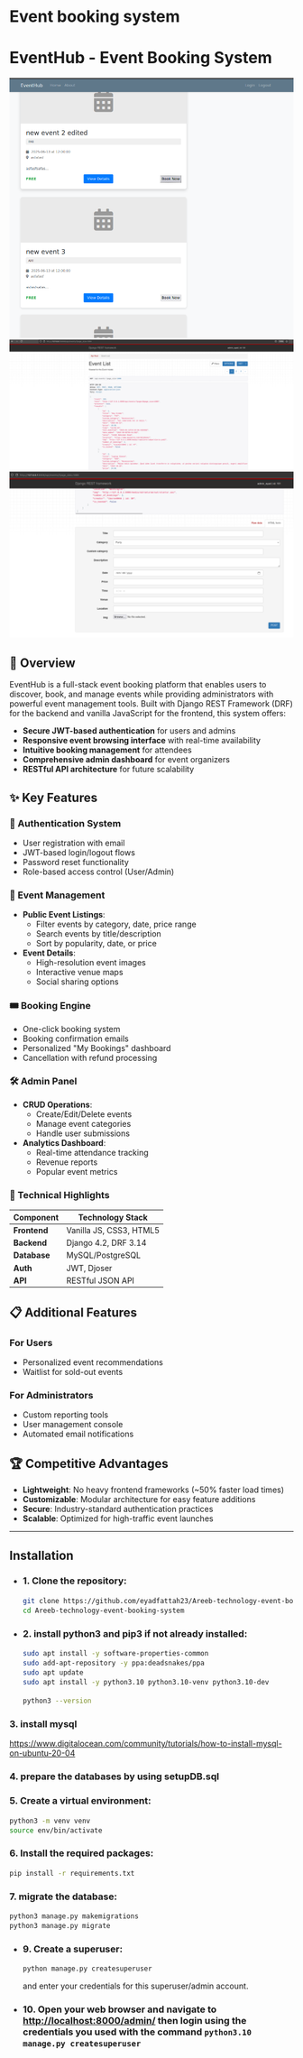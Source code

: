 # Event booking system 
# EventHub - Event Booking System

![EventHub Screenshot](/static/images/screenshot.png)
![EventHub Screenshot2](/static/images/image.png)
![EventHub Screenshot2](/static/images/image1.png)
## 📌 Overview

EventHub is a full-stack event booking platform that enables users to discover, book, and manage events while providing administrators with powerful event management tools. Built with Django REST Framework (DRF) for the backend and vanilla JavaScript for the frontend, this system offers:

- **Secure JWT-based authentication** for users and admins
- **Responsive event browsing interface** with real-time availability
- **Intuitive booking management** for attendees
- **Comprehensive admin dashboard** for event organizers
- **RESTful API architecture** for future scalability

## ✨ Key Features

### 🔐 Authentication System
- User registration with email
- JWT-based login/logout flows
- Password reset functionality
- Role-based access control (User/Admin)

### 🎪 Event Management
- **Public Event Listings**:
  - Filter events by category, date, price range
  - Search events by title/description
  - Sort by popularity, date, or price
- **Event Details**:
  - High-resolution event images
  - Interactive venue maps
  - Social sharing options

### 🎟 Booking Engine
- One-click booking system
- Booking confirmation emails
- Personalized "My Bookings" dashboard
- Cancellation with refund processing

### 🛠 Admin Panel
- **CRUD Operations**:
  - Create/Edit/Delete events
  - Manage event categories
  - Handle user submissions
- **Analytics Dashboard**:
  - Real-time attendance tracking
  - Revenue reports
  - Popular event metrics

### 🚀 Technical Highlights
| Component        | Technology Stack |
|-----------------|------------------|
| **Frontend**    | Vanilla JS, CSS3, HTML5 |
| **Backend**     | Django 4.2, DRF 3.14 |
| **Database**    | MySQL/PostgreSQL |
| **Auth**        | JWT, Djoser |
| **API**         | RESTful JSON API |

## 📋 Additional Features

### For Users
- Personalized event recommendations
- Waitlist for sold-out events

### For Administrators
- Custom reporting tools
- User management console
- Automated email notifications

## 🏆 Competitive Advantages
- **Lightweight**: No heavy frontend frameworks (~50% faster load times)
- **Customizable**: Modular architecture for easy feature additions
- **Secure**: Industry-standard authentication practices
- **Scalable**: Optimized for high-traffic event launches

---


## Installation
* ### 1. **Clone the repository**:
   ```bash
   git clone https://github.com/eyadfattah23/Areeb-technology-event-booking-system.git
   cd Areeb-technology-event-booking-system
   ```

* ### 2. **install python3 and pip3 if not already installed**:
    ```bash
    sudo apt install -y software-properties-common
    sudo add-apt-repository -y ppa:deadsnakes/ppa
    sudo apt update
    sudo apt install -y python3.10 python3.10-venv python3.10-dev

    python3 --version
    ```


### 3. **install mysql**
https://www.digitalocean.com/community/tutorials/how-to-install-mysql-on-ubuntu-20-04



### 4. **prepare the databases by using setupDB.sql**


### 5. **Create a virtual environment**:
   ```bash
   python3 -m venv venv
   source env/bin/activate
   ```

### 6. **Install the required packages**:
   ```bash
   pip install -r requirements.txt
   ```


### 7. migrate the database:
   ```bash
   python3 manage.py makemigrations
   python3 manage.py migrate
   ```


* ### 9. **Create a superuser**:
   ```bash
   python manage.py createsuperuser
   ```
    and enter your credentials for this superuser/admin account.


* ### 10. Open your web browser and navigate to [http://localhost:8000/admin/](http://localhost:8000/admin/) then login using the credentials you used with the command `python3.10 manage.py createsuperuser`
